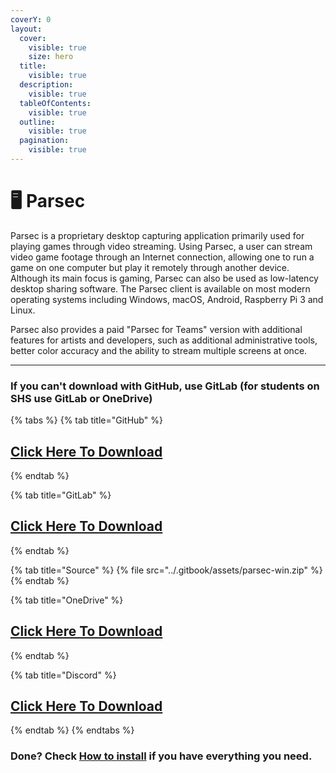 ```yaml
---
coverY: 0
layout:
  cover:
    visible: true
    size: hero
  title:
    visible: true
  description:
    visible: true
  tableOfContents:
    visible: true
  outline:
    visible: true
  pagination:
    visible: true
---
```


# 🖥 Parsec

Parsec is a proprietary desktop capturing application primarily used for playing games through video streaming. Using Parsec, a user can stream video game footage through an Internet connection, allowing one to run a game on one computer but play it remotely through another device. Although its main focus is gaming, Parsec can also be used as low-latency desktop sharing software. The Parsec client is available on most modern operating systems including Windows, macOS, Android, Raspberry Pi 3 and Linux.

Parsec also provides a paid "Parsec for Teams" version with additional features for artists and developers, such as additional administrative tools, better color accuracy and the ability to stream multiple screens at once.

***

### If you can't download with GitHub, use GitLab (for students on SHS use GitLab or OneDrive)

{% tabs %}
{% tab title="GitHub" %}
## [Click Here To Download](https://github.com/golfista/fountaine/raw/main/apps/parsec-win.zip)
{% endtab %}

{% tab title="GitLab" %}
## [Click Here To Download](https://gitlab.com/fozalors/fountaine/-/raw/main/apps/parsec-win.zip)
{% endtab %}

{% tab title="Source" %}
{% file src="../.gitbook/assets/parsec-win.zip" %}
{% endtab %}

{% tab title="OneDrive" %}
## [Click Here To Download](https://1drv.ms/u/s!AkX2q12uku0fgfByAsZpk\_ENoOVoRg?e=ApFC4B)
{% endtab %}

{% tab title="Discord" %}
## [Click Here To Download](https://cdn.discordapp.com/attachments/1113994556787146843/1150919453635268732/parsec-win.zip)
{% endtab %}
{% endtabs %}

### Done? Check [How to install](../how-to-install/) if you have everything you need.
